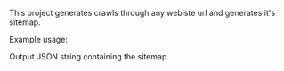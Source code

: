 This project generates crawls through any webiste url and generates it's sitemap.

Example usage: 

Output JSON string containing the sitemap.